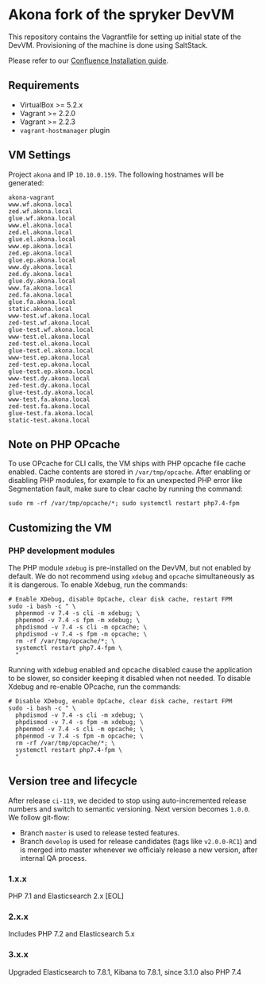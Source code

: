 # Akona fork of the spryker DevVM

This repository contains the Vagrantfile for setting up initial state of the DevVM. Provisioning of the machine is done using SaltStack.

Please refer to our [Confluence Installation guide](https://winterhalter-fenner.atlassian.net/wiki/spaces/WF/pages/98533438/Getting+started).

## Requirements
 - VirtualBox >= 5.2.x
 - Vagrant >= 2.2.0
 - Vagrant >= 2.2.3
 - `vagrant-hostmanager` plugin

## VM Settings
Project `akona` and IP `10.10.0.159`.
The following hostnames will be generated:

```
akona-vagrant
www.wf.akona.local
zed.wf.akona.local
glue.wf.akona.local
www.el.akona.local
zed.el.akona.local
glue.el.akona.local
www.ep.akona.local
zed.ep.akona.local
glue.ep.akona.local
www.dy.akona.local
zed.dy.akona.local
glue.dy.akona.local
www.fa.akona.local
zed.fa.akona.local
glue.fa.akona.local
static.akona.local
www-test.wf.akona.local
zed-test.wf.akona.local
glue-test.wf.akona.local
www-test.el.akona.local
zed-test.el.akona.local
glue-test.el.akona.local
www-test.ep.akona.local
zed-test.ep.akona.local
glue-test.ep.akona.local
www-test.dy.akona.local
zed-test.dy.akona.local
glue-test.dy.akona.local
www-test.fa.akona.local
zed-test.fa.akona.local
glue-test.fa.akona.local
static-test.akona.local
```

## Note on PHP OPcache
To use OPcache for CLI calls, the VM ships with PHP opcache file cache enabled. Cache contents are stored in `/var/tmp/opcache`. After enabling or disabling PHP modules, for example to fix an unexpected PHP error like Segmentation fault, make sure to clear cache by running the command:
```
sudo rm -rf /var/tmp/opcache/*; sudo systemctl restart php7.4-fpm
```

## Customizing the VM

### PHP development modules
The PHP module `xdebug` is pre-installed on the DevVM, but not enabled by default.
We do not recommend using `xdebug` and `opcache` simultaneously as it is dangerous.
To enable Xdebug, run the commands:
```
# Enable XDebug, disable OpCache, clear disk cache, restart FPM
sudo -i bash -c " \
  phpenmod -v 7.4 -s cli -m xdebug; \
  phpenmod -v 7.4 -s fpm -m xdebug; \
  phpdismod -v 7.4 -s cli -m opcache; \
  phpdismod -v 7.4 -s fpm -m opcache; \
  rm -rf /var/tmp/opcache/*; \
  systemctl restart php7.4-fpm \
  "
```

Running with xdebug enabled and opcache disabled cause the application to be slower, so consider
keeping it disabled when not needed. To disable Xdebug and re-enable OPcache, run the commands:
```
# Disable XDebug, enable OpCache, clear disk cache, restart FPM
sudo -i bash -c " \
  phpdismod -v 7.4 -s cli -m xdebug; \
  phpdismod -v 7.4 -s fpm -m xdebug; \
  phpenmod -v 7.4 -s cli -m opcache; \
  phpenmod -v 7.4 -s fpm -m opcache; \
  rm -rf /var/tmp/opcache/*; \
  systemctl restart php7.4-fpm \
  "
```


## Version tree and lifecycle
After release `ci-119`, we decided to stop using auto-incremented release numbers and switch to semantic versioning. Next version becomes `1.0.0`.
We follow git-flow:
* Branch `master` is used to release tested features.
* Branch `develop` is used for release candidates (tags like `v2.0.0-RC1`) and is merged into master whenever we officialy release a new version, after internal QA process.


### 1.x.x
PHP 7.1 and Elasticsearch 2.x [EOL]

### 2.x.x
Includes PHP 7.2 and Elasticsearch 5.x

### 3.x.x
Upgraded Elasticsearch to 7.8.1, Kibana to 7.8.1, since 3.1.0 also PHP 7.4

